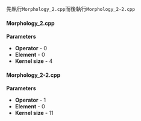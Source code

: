 先執行`Morphology_2.cpp`而後執行`Morphology_2-2.cpp`

#### Morphology_2.cpp
**Parameters**
- **Operator** - 0
- **Element** - 0
- **Kernel size** - 4

#### Morphology_2-2.cpp
**Parameters**
- **Operator** - 1
- **Element** - 0
- **Kernel size** - 11
